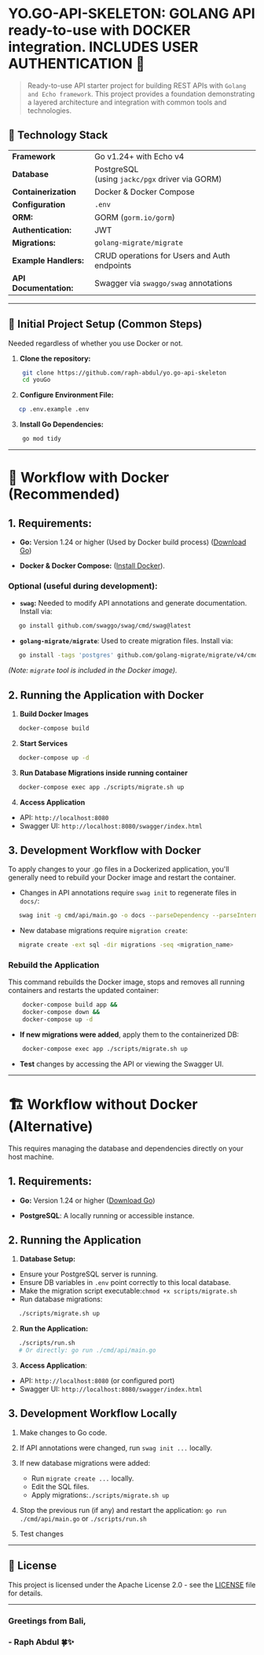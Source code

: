 # YO.GO-API-SKELETON: GOLANG API ready-to-use with DOCKER integration. INCLUDES USER AUTHENTICATION 🤯

> Ready-to-use API starter project for building REST APIs with `Golang and Echo framework`. This project provides a
> foundation demonstrating a layered architecture and integration with common tools and technologies.

## 🔧 Technology Stack

|                        |                                                      |
|------------------------|------------------------------------------------------|
| **Framework**          | Go v1.24+ with Echo v4                               |
| **Database**           | PostgreSQL <br/> (using `jackc/pgx` driver via GORM) |
| **Containerization**   | Docker & Docker Compose                              |
| **Configuration**      | `.env`                                               |
| **ORM:**               | GORM (`gorm.io/gorm`)                                |
| **Authentication:**    | JWT                                                  |
| **Migrations:**        | `golang-migrate/migrate`                             |
| **Example Handlers:**  | CRUD operations for Users and Auth endpoints         |
| **API Documentation:** | Swagger via `swaggo/swag` annotations                |

---

## 🚧 Initial Project Setup (Common Steps)

Needed regardless of whether you use Docker or not.

1. **Clone the repository:**

```bash
    git clone https://github.com/raph-abdul/yo.go-api-skeleton
    cd youGo
```

2. **Configure Environment File:**

```bash
   cp .env.example .env
```

3. **Install Go Dependencies:**

```bash
    go mod tidy
```

---

# 🐳 Workflow with Docker (Recommended)

## 1. Requirements:

* **Go:** Version 1.24 or higher (Used by Docker build process) ([Download Go](https://golang.org/dl/))

* **Docker & Docker Compose:** ([Install Docker](https://docs.docker.com/get-docker/)).

### Optional (useful during development):

* **`swag`:** Needed to modify API annotations and generate documentation. Install via:

```bash
   go install github.com/swaggo/swag/cmd/swag@latest
```

* **`golang-migrate/migrate`**: Used to create migration files. Install via:

```bash
   go install -tags 'postgres' github.com/golang-migrate/migrate/v4/cmd/migrate@latest
```

*(Note: `migrate` tool is included in the Docker image).*

## 2. Running the Application with Docker

1. **Build Docker Images**

```bash
   docker-compose build
```

2. **Start Services**

```bash
   docker-compose up -d
```

3. **Run Database Migrations inside running container**

```bash
   docker-compose exec app ./scripts/migrate.sh up
```

4. **Access Application**

- API: `http://localhost:8080`
- Swagger UI: `http://localhost:8080/swagger/index.html`

## 3. Development Workflow with Docker

To apply changes to your .go files in a Dockerized application, you'll generally need to rebuild your Docker image and
restart the container.

- Changes in API annotations require `swag init` to regenerate files in `docs/`:

```bash
   swag init -g cmd/api/main.go -o docs --parseDependency --parseInternal
```

- New database migrations require `migration create`:

```bash
   migrate create -ext sql -dir migrations -seq <migration_name>
```

### Rebuild the Application

This command rebuilds the Docker image, stops and removes all running containers and restarts the updated container:

```bash
    docker-compose build app &&
    docker-compose down &&
    docker-compose up -d
```

* **If new migrations were added**, apply them to the containerized DB:

```bash
    docker-compose exec app ./scripts/migrate.sh up
```

* **Test** changes by accessing the API or viewing the Swagger UI.

---

# 🏗️ Workflow without Docker (Alternative)

This requires managing the database and dependencies directly on your host machine.

## 1. Requirements:

* **Go:** Version 1.24 or higher ([Download Go](https://golang.org/dl/))

* **PostgreSQL**: A locally running or accessible instance.

## 2. Running the Application

1. **Database Setup:**

- Ensure your PostgreSQL server is running.
- Ensure DB variables in `.env` point correctly to this local database.
- Make the migration script executable:`chmod +x scripts/migrate.sh`
- Run database migrations:

```bash
   ./scripts/migrate.sh up
```

2. **Run the Application:**

```bash
   ./scripts/run.sh
   # Or directly: go run ./cmd/api/main.go
```

3. **Access Application**:

- API: `http://localhost:8080` (or configured port)
- Swagger UI: `http://localhost:8080/swagger/index.html`

## 3. Development Workflow Locally

1. Make changes to Go code.

2. If API annotations were changed, run `swag init ...` locally.

3. If new database migrations were added:
    * Run `migrate create ...` locally.
    * Edit the SQL files.
    * Apply migrations:`./scripts/migrate.sh up`
4. Stop the previous run (if any) and restart the application:
   `go run ./cmd/api/main.go` or `./scripts/run.sh`
5. Test changes

---

## 📄 License

This project is licensed under the Apache License 2.0 - see the [LICENSE](LICENSE) file for details.


---

### Greetings from Bali,

### \- Raph Abdul 🍀✨

